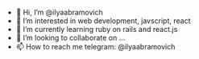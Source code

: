 - 👋 Hi, I’m @ilyaabramovich
- 👀 I’m interested in web development, javscript, react
- 🌱 I’m currently learning ruby on rails and react.js
- 💞️ I’m looking to collaborate on ...
- 📫 How to reach me telegram: @ilyaabramovich

<!---
ilyaabramovich/ilyaabramovich is a ✨ special ✨ repository because its `README.md` (this file) appears on your GitHub profile.
You can click the Preview link to take a look at your changes.
--->
